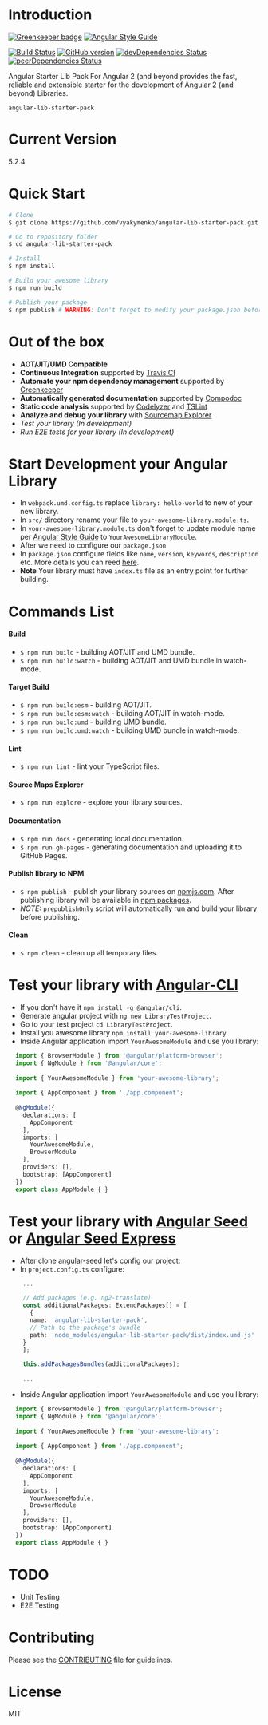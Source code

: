 # Introduction

[![Greenkeeper badge](https://badges.greenkeeper.io/vyakymenko/angular-lib-starter-pack.svg)](https://greenkeeper.io/)
[![Angular Style Guide](https://mgechev.github.io/angular2-style-guide/images/badge.svg)](https://angular.io/styleguide)

[![Build Status](https://travis-ci.org/vyakymenko/angular-lib-starter-pack.svg?branch=master)](https://travis-ci.org/vyakymenko/angular-lib-starter-pack)
[![GitHub version](https://badge.fury.io/gh/vyakymenko%2Fangular-lib-starter-pack.svg)](https://badge.fury.io/gh/vyakymenko%2Fangular-lib-starter-pack)
[![devDependencies Status](https://david-dm.org/vyakymenko/angular-lib-starter-pack/dev-status.svg)](https://david-dm.org/vyakymenko/angular-lib-starter-pack?type=dev)
[![peerDependencies Status](https://david-dm.org/vyakymenko/angular-lib-starter-pack/peer-status.svg)](https://david-dm.org/vyakymenko/angular-lib-starter-pack?type=peer)

Angular Starter Lib Pack For Angular 2 (and beyond provides the fast, reliable and extensible starter for the development of Angular 2 (and beyond)  Libraries.


`angular-lib-starter-pack`

# Current Version
5.2.4

# Quick Start
```bash
# Clone
$ git clone https://github.com/vyakymenko/angular-lib-starter-pack.git

# Go to repository folder
$ cd angular-lib-starter-pack

# Install
$ npm install

# Build your awesome library
$ npm run build

# Publish your package
$ npm publish # WARNING: Don't forget to modify your package.json before publishing
```

# Out of the box
- **AOT/JIT/UMD Compatible**
- **Continuous Integration** supported by [Travis CI](https://travis-ci.org/)
- **Automate your npm dependency management** supported by [Greenkeeper](https://greenkeeper.io/)
- **Automatically generated documentation** supported by [Compodoc](https://github.com/compodoc/compodoc)
- **Static code analysis** supported by [Codelyzer](https://github.com/mgechev/codelyzer) and [TSLint](https://palantir.github.io/tslint/)
- **Analyze and debug your library** with [Sourcemap Explorer](https://www.npmjs.com/package/source-map-explorer) 
- *Test your library (In development)*
- *Run E2E tests for your library (In development)*

# Start Development your Angular Library

 - In `webpack.umd.config.ts` replace `library: hello-world` to new of your new library.
 - In `src/` directory rename your file to `your-awesome-library.module.ts`.
 - In `your-awesome-library.module.ts` don't forget to update module name per [Angular Style Guide](https://angular.io/guide/styleguide) to `YourAwesomeLibraryModule`.
 - After we need to configure our `package.json`
 - In `package.json` configure fields like `name`, `version`, `keywords`, `description` etc. More details you can reed [here](https://docs.npmjs.com/files/package.json).
 - **Note** Your library must have `index.ts` file as an entry point for further building.
 
# Commands List
#### Build
 - `$ npm run build` - building AOT/JIT and UMD bundle.
 - `$ npm run build:watch` - building AOT/JIT and UMD bundle in watch-mode.
#### Target Build
 - `$ npm run build:esm` - building AOT/JIT.
 - `$ npm run build:esm:watch` - building AOT/JIT in watch-mode.
 - `$ npm run build:umd` - building UMD bundle.
 - `$ npm run build:umd:watch` - building UMD bundle in watch-mode.
####  Lint
 - `$ npm run lint` - lint your TypeScript files.
#### Source Maps Explorer
 - `$ npm run explore` - explore your library sources.
#### Documentation
 - `$ npm run docs` - generating local documentation.
 - `$ npm run gh-pages` - generating documentation and uploading it to GitHub Pages.
#### Publish library to NPM
 - `$ npm publish` - publish your library sources on [npmjs.com](https://www.npmjs.com/). After publishing library will be available in [npm packages](https://www.npmjs.com/package/angular-lib-starter-pack).
 - *NOTE:* `prepublishOnly` script will automatically run and build your library before publishing.
#### Clean
 - `$ npm clean` - clean up all temporary files. 
 
# Test your library with [Angular-CLI](https://cli.angular.io)
 - If you don't have it `npm install -g @angular/cli`.
 - Generate angular project with `ng new LibraryTestProject`.
 - Go to your test project `cd LibraryTestProject`.
 - Install you awesome library `npm install your-awesome-library`.
 - Inside Angular application import `YourAwesomeModule` and use you library:
 ```ts
   import { BrowserModule } from '@angular/platform-browser';
   import { NgModule } from '@angular/core';
   
   import { YourAwesomeModule } from 'your-awesome-library';
   
   import { AppComponent } from './app.component';
   
   @NgModule({
     declarations: [
       AppComponent
     ],
     imports: [
       YourAwesomeModule,
       BrowserModule
     ],
     providers: [],
     bootstrap: [AppComponent]
   })
   export class AppModule { }
  ```

# Test your library with [Angular Seed](https://github.com/mgechev/angular-seed) or [Angular Seed Express](https://github.com/vyakymenko/angular-seed-express)
 - After clone angular-seed let's config our project:
 - In `project.config.ts` configure:
 ```ts 
     ...
 
     // Add packages (e.g. ng2-translate)
     const additionalPackages: ExtendPackages[] = [
       {
       name: 'angular-lib-starter-pack',
       // Path to the package's bundle
       path: 'node_modules/angular-lib-starter-pack/dist/index.umd.js'
     }
     ];
 
     this.addPackagesBundles(additionalPackages);
     
     ...
 ```
  - Inside Angular application import `YourAwesomeModule` and use you library:
  ```ts
    import { BrowserModule } from '@angular/platform-browser';
    import { NgModule } from '@angular/core';
    
    import { YourAwesomeModule } from 'your-awesome-library';
    
    import { AppComponent } from './app.component';
    
    @NgModule({
      declarations: [
        AppComponent
      ],
      imports: [
        YourAwesomeModule,
        BrowserModule
      ],
      providers: [],
      bootstrap: [AppComponent]
    })
    export class AppModule { }
   ```
 
# TODO
 - Unit Testing
 - E2E Testing

# Contributing

Please see the [CONTRIBUTING](https://github.com/mgechev/angular-seed/blob/master/.github/CONTRIBUTING.md) file for guidelines.

# License

MIT

